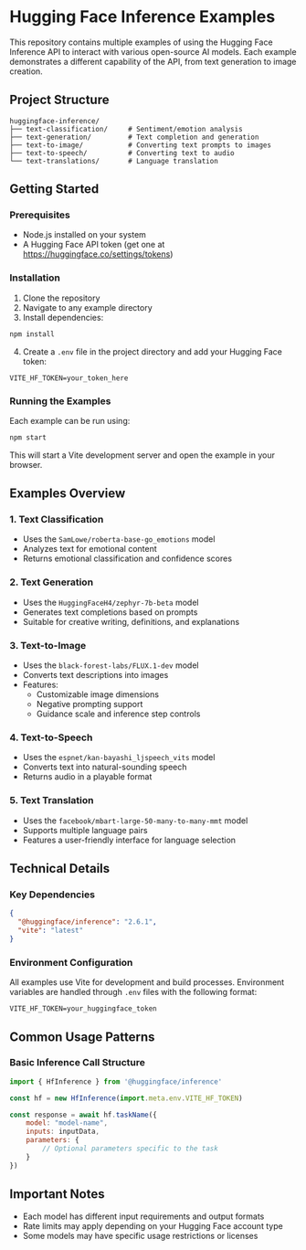 # Hugging Face Inference Examples

This repository contains multiple examples of using the Hugging Face Inference API to interact with various open-source AI models. Each example demonstrates a different capability of the API, from text generation to image creation.

## Project Structure

```
huggingface-inference/
├── text-classification/     # Sentiment/emotion analysis
├── text-generation/         # Text completion and generation
├── text-to-image/           # Converting text prompts to images
├── text-to-speech/          # Converting text to audio
└── text-translations/       # Language translation
```

## Getting Started

### Prerequisites
- Node.js installed on your system
- A Hugging Face API token (get one at https://huggingface.co/settings/tokens)

### Installation

1. Clone the repository
2. Navigate to any example directory
3. Install dependencies:
```bash
npm install
```
4. Create a `.env` file in the project directory and add your Hugging Face token:
```
VITE_HF_TOKEN=your_token_here
```

### Running the Examples

Each example can be run using:
```bash
npm start
```

This will start a Vite development server and open the example in your browser.

## Examples Overview

### 1. Text Classification
- Uses the `SamLowe/roberta-base-go_emotions` model
- Analyzes text for emotional content
- Returns emotional classification and confidence scores

### 2. Text Generation
- Uses the `HuggingFaceH4/zephyr-7b-beta` model
- Generates text completions based on prompts
- Suitable for creative writing, definitions, and explanations

### 3. Text-to-Image
- Uses the `black-forest-labs/FLUX.1-dev` model
- Converts text descriptions into images
- Features:
  - Customizable image dimensions
  - Negative prompting support
  - Guidance scale and inference step controls

### 4. Text-to-Speech
- Uses the `espnet/kan-bayashi_ljspeech_vits` model
- Converts text into natural-sounding speech
- Returns audio in a playable format

### 5. Text Translation
- Uses the `facebook/mbart-large-50-many-to-many-mmt` model
- Supports multiple language pairs
- Features a user-friendly interface for language selection

## Technical Details

### Key Dependencies
```json
{
  "@huggingface/inference": "2.6.1",
  "vite": "latest"
}
```

### Environment Configuration
All examples use Vite for development and build processes. Environment variables are handled through `.env` files with the following format:
```
VITE_HF_TOKEN=your_huggingface_token
```

## Common Usage Patterns

### Basic Inference Call Structure
```javascript
import { HfInference } from '@huggingface/inference'

const hf = new HfInference(import.meta.env.VITE_HF_TOKEN)

const response = await hf.taskName({
    model: "model-name",
    inputs: inputData,
    parameters: {
        // Optional parameters specific to the task
    }
})
```

## Important Notes

- Each model has different input requirements and output formats
- Rate limits may apply depending on your Hugging Face account type
- Some models may have specific usage restrictions or licenses
